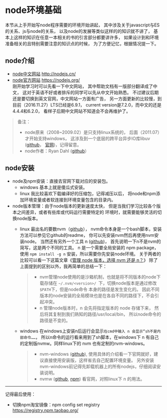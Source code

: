 node环境基础
===
本节从上手开始写node程序需要的环境开始讲起，
其中涉及关于javascript与ES的关系、js与node的关系，
以及node的发展等类似这样的的知识就不讲了，
基本上这样的知识在任意一本相关的书的引言部分都要讲许多，
如果设计到和环境准备相关的且特别需要注意的知识点的时候，
为了方便记忆，根据情况提一下。

## node介绍
- [node中文网站](http://nodejs.cn/) <http://nodejs.cn/>
- [node官方网站](https://nodejs.org/) <https://nodejs.org/>  
刚开始学习时可以先看一下中文网站，
其中帮助文档有一版部分翻译成了中文，
这对于英语不好或者排斥的同学可以先从中文开始熟悉。
不过建议后期还是要切换到英文官网，中文网站一方面有广告，
另一方面更新的比较慢，到目前（2016.11.27）LTS已经是6.9.1，
current version是7.2.0，而中文的还是4.4.4和6.2.0，
看样子后期中文网站不知道会不会再维护了。

> 备注：
  >- node原来（2008~2009.02）是只支持linux系统的，
后面（2011.07）才开始支持windows，
这涉及到一个底层的跨平台异步IO库libuv
 ([github](https://github.com/libuv/libuv)，
 [官网](http://libuv.org/))，记得留意。
  >- node作者：Ryan Dahl ([github](https://github.com/ry)）

## node安装
- node及npm安装：直接去官网下载对应的安装包。
  - windows 基本上就是傻瓜式安装。
  - linux 我比较喜欢下载编译好的压缩包，记得减压以后，
将node和npm添加环境变量或者软连接到环境变量包含的目录内。
- node版本管理：由于node版本的更新速度太快，
但是当我们学习比较各个版本之间差异，或者有些库或代码运行需要特定的
环境时，就需要能够灵活的切换node版本。
  - linux 最出名的要数nvm（[github](https://github.com/creationix/nvm)），
  nvm命令本身是一个bash脚本，安装方法可以参见它github的readme，
  你可以先安装nvm然后再使用nvm安装node。
  当然还有另外一个工具 n ([github](https://github.com/tj/n))，
  首先说明一下n不是nvm的简写，这是两个不同的工具。
  n 是一个需要全局安装的 npm package，使用
  `npm install -g n` 安装，所以需要你先安装node环境。
  关于两者的比较可以看一下这篇文章《[管理 node 版本，选择 nvm 还是 n？](http://web.jobbole.com/84249/)》
  除了上面提到的区别以外，我再简单的总结一下：
    >- nvm管理node使用的是沙箱机制，也就是将不同版本的node下载存储在
    `~/.nvm/<version>/ `下，切换node版本是通过修改 `$PATH`下，但是node命令
    本身的路径是发生变化的。
    因此不同版本的node安装的全局模块也是在各自不同的路径下，不会引起冲突。
    >- n 管理node版本时，n 会先将指定版本的 node 存储下来，
    然后将其复制到我们熟知的路径/usr/local/bin，
    所以node命令的路径是不变的。
        
  - windows 在windows上安装n后运行会显示`在cmd中输入 n 会显示“sh不是内部命令……`，
  所以n命令的运行看来用到了sh脚本，在windows下 n 有自己的定制版nvmw。同样linux下的
   nvm 也有定制的nvm-windows。
    >- nvm-windows ([github](https://github.com/coreybutler/nvm-windows/)),
  使用具体的介绍看一下官网就好，建议直接使用安装版，这样省去自己配置环境变量。
  另外安装nvm-windows前记得先卸载机器上的所有nodejs，仔细阅读安装说明。
    >- nvmw ([github](https://github.com/hakobera/nvmw),
    [npm](https://www.npmjs.com/package/nvmw)) 看官网，对照linux下 n 的用法。

----
记得最后使用：
* 切换npm淘宝镜像：npm config set registry <https://registry.npm.taobao.org/>
